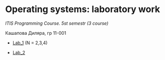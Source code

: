 # Operating systems: laboratory work
*ITIS Programming Course. 5st semestr (3 course)*

Кашапова Диляра, гр 11-001

* [Lab_1](https://docs.itiscl.ru/2022-2023/os/practice/task1.html) (N = 2,3,4)

* [Lab_2](https://docs.itiscl.ru/2022-2023/os/practice/task2.html)
